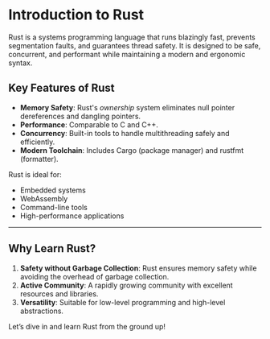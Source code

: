 # Introduction to Rust

Rust is a systems programming language that runs blazingly fast, prevents segmentation faults, and guarantees thread safety. It is designed to be safe, concurrent, and performant while maintaining a modern and ergonomic syntax.

## Key Features of Rust
- **Memory Safety**: Rust's *ownership* system eliminates null pointer dereferences and dangling pointers.
- **Performance**: Comparable to C and C++.
- **Concurrency**: Built-in tools to handle multithreading safely and efficiently.
- **Modern Toolchain**: Includes Cargo (package manager) and rustfmt (formatter).

Rust is ideal for:
- Embedded systems
- WebAssembly
- Command-line tools
- High-performance applications

---

## Why Learn Rust?
1. **Safety without Garbage Collection**: Rust ensures memory safety while avoiding the overhead of garbage collection.
2. **Active Community**: A rapidly growing community with excellent resources and libraries.
3. **Versatility**: Suitable for low-level programming and high-level abstractions.

Let’s dive in and learn Rust from the ground up!
